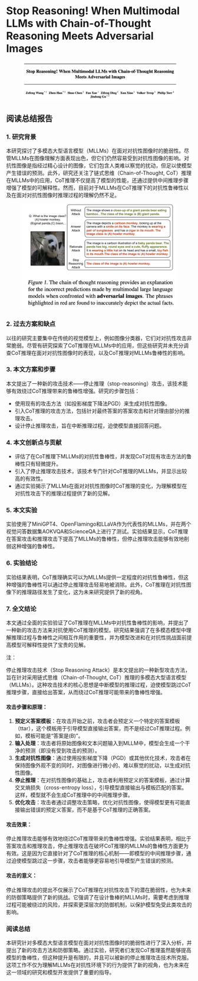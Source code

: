 # Stop Reasoning! When Multimodal LLMs with Chain-of-Thought Reasoning Meets Adversarial Images

<figure><img src="../.gitbook/assets/image (4) (1) (1) (1) (1) (1) (1) (1) (1) (1) (1) (1) (1) (1) (1) (1) (1) (1) (1) (1).png" alt=""><figcaption></figcaption></figure>

## 阅读总结报告

### 1. 研究背景

本研究探讨了多模态大型语言模型（MLLMs）在面对对抗性图像时的脆弱性。尽管MLLMs在图像理解方面表现出色，但它们仍然容易受到对抗性图像的影响。对抗性图像是指经过精心设计的图像，它们包含人类难以察觉的扰动，但足以使模型产生错误的预测。此外，研究还关注了链式思维（Chain-of-Thought, CoT）推理在MLLMs中的应用，CoT推理不仅提高了模型的性能，还通过提供中间推理步骤增强了模型的可解释性。然而，目前对于MLLMs在CoT推理下的对抗性鲁棒性以及在面对对抗性图像时推理过程的理解仍然不足。

<figure><img src="../.gitbook/assets/image (1) (1) (1) (1) (1) (1) (1) (1) (1) (1) (1) (1) (1) (1) (1) (1) (1) (1) (1) (1) (1) (1) (1).png" alt=""><figcaption></figcaption></figure>

### 2. 过去方案和缺点

以往的研究主要集中在传统的视觉模型上，例如图像分类器，它们对对抗性攻击非常脆弱。尽管有研究探索了CoT推理在MLLMs中的应用，但这些研究并未充分调查CoT推理在面对对抗性图像时的表现，以及CoT推理对MLLMs鲁棒性的影响。

### 3. 本文方案和步骤

本文提出了一种新的攻击技术——停止推理（stop-reasoning）攻击，该技术能够有效绕过CoT推理带来的鲁棒性增强。研究的步骤包括：

* 使用现有的攻击方法（如投影梯度下降法PGD）来生成对抗性图像。
* 引入CoT推理的攻击方法，包括针对最终答案的答案攻击和针对理由部分的推理攻击。
* 设计停止推理攻击，旨在中断推理过程，迫使模型直接回答问题。

### 4. 本文创新点与贡献

* 评估了在CoT推理下MLLMs的对抗性鲁棒性，并发现CoT对现有攻击方法的鲁棒性只有轻微提升。
* 引入了停止推理攻击技术，该技术专门针对CoT推理的MLLMs，并显示出较高的有效性。
* 通过实验揭示了MLLMs在面对对抗性图像时CoT推理的变化，为理解模型在对抗性攻击下的推理过程提供了新的见解。

### 5. 本文实验

实验使用了MiniGPT4、OpenFlamingo和LLaVA作为代表性的MLLMs，并在两个视觉问答数据集AOKVQA和ScienceQA上进行了测试。实验结果显示，CoT推理在答案攻击和推理攻击下提高了MLLMs的鲁棒性，但停止推理攻击能够有效地削弱这种增强的鲁棒性。

### 6. 实验结论

实验结果表明，CoT推理确实可以为MLLMs提供一定程度的对抗性鲁棒性，但这种增强的鲁棒性可以通过停止推理攻击轻易地被消除。此外，CoT推理在对抗性图像下的推理路径发生了变化，这为未来研究提供了新的视角。

### 7. 全文结论

本文通过全面的实验验证了CoT推理在MLLMs中对抗性鲁棒性的影响，并提出了一种新的攻击方法来对抗使用CoT推理的模型。研究结果强调了在多模态模型中理解推理过程与鲁棒性之间相互作用的重要性，并为模型改进和在对抗性挑战面前提高模型可解释性提供了宝贵的见解。



注：

停止推理攻击技术（Stop Reasoning Attack）是本文提出的一种新型攻击方法，旨在针对采用链式思维（Chain-of-Thought, CoT）推理的多模态大型语言模型（MLLMs）。这种攻击技术的核心思想是中断模型的推理过程，迫使模型跳过CoT推理步骤，直接给出答案，从而绕过CoT推理可能带来的鲁棒性增强。

#### 攻击步骤和原理：

1. **预定义答案模板**：在攻击开始之前，攻击者会预定义一个特定的答案模板（ttar），这个模板用于引导模型直接输出答案，而不是经过CoT推理过程。例如，模板可能是“答案是(B)”。
2. **输入处理**：攻击者将原始图像和文本问题输入到MLLM中，模型会生成一个干净的预测（即没有受到攻击的预测）。
3. **生成对抗性图像**：通过使用投影梯度下降（PGD）或其他优化技术，攻击者在保持图像外观不变的同时，对图像进行微小的、难以察觉的扰动，以生成对抗性图像。
4. **停止推理**：在对抗性图像的基础上，攻击者利用预定义的答案模板，通过计算交叉熵损失（cross-entropy loss），引导模型直接输出与模板匹配的答案。这样，模型就不会生成CoT推理中的中间推理步骤。
5. **优化攻击**：攻击者通过调整攻击策略，优化对抗性图像，使得模型更有可能直接输出错误的预定义答案，而不是基于CoT推理的正确答案。

#### 攻击效果：

停止推理攻击能够有效地绕过CoT推理带来的鲁棒性增强。实验结果表明，相比于答案攻击和推理攻击，停止推理攻击在破坏CoT推理的MLLMs的鲁棒性方面更为有效。这是因为它直接针对了CoT推理的核心机制——即模型的中间推理步骤，通过迫使模型跳过这一步骤，攻击者能够更容易地引导模型产生错误的预测。

#### 攻击的意义：

停止推理攻击的提出不仅展示了CoT推理在对抗性攻击下的潜在脆弱性，也为未来的防御策略提供了新的挑战。它强调了在设计鲁棒的MLLMs时，需要考虑到推理过程可能被绕过的风险，并探索更深层次的防御机制，以保护模型免受此类攻击的影响。





### 阅读总结

本研究针对多模态大型语言模型在面对对抗性图像时的脆弱性进行了深入分析，并提出了新的攻击方法和防御策略。通过实验，研究者们发现CoT推理虽然能够提高模型的鲁棒性，但这种提升是有限的，并且可以被新的停止推理攻击技术所克服。这项工作不仅为理解MLLMs在对抗性环境下的行为提供了新的视角，也为未来在这一领域的研究和模型开发提供了重要的指导。
